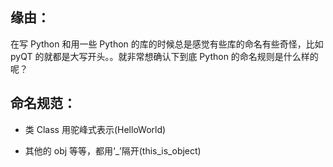 
## 缘由：


在写 Python 和用一些 Python 的库的时候总是感觉有些库的命名有些奇怪，比如 pyQT 的就都是大写开头。。就非常想确认下到底 Python 的命名规则是什么样的呢？


## 命名规范：





















  * 类 Class 用驼峰式表示(HelloWorld)


  * 其他的 obj 等等，都用‘_’隔开(this_is_object)
